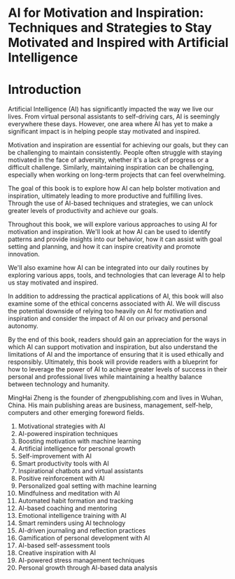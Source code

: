 # AI for Motivation and Inspiration: Techniques and Strategies to Stay Motivated and Inspired with Artificial Intelligence

# Introduction

Artificial Intelligence (AI) has significantly impacted the way we live our lives. From virtual personal assistants to self-driving cars, AI is seemingly everywhere these days. However, one area where AI has yet to make a significant impact is in helping people stay motivated and inspired.

Motivation and inspiration are essential for achieving our goals, but they can be challenging to maintain consistently. People often struggle with staying motivated in the face of adversity, whether it's a lack of progress or a difficult challenge. Similarly, maintaining inspiration can be challenging, especially when working on long-term projects that can feel overwhelming.

The goal of this book is to explore how AI can help bolster motivation and inspiration, ultimately leading to more productive and fulfilling lives. Through the use of AI-based techniques and strategies, we can unlock greater levels of productivity and achieve our goals.

Throughout this book, we will explore various approaches to using AI for motivation and inspiration. We'll look at how AI can be used to identify patterns and provide insights into our behavior, how it can assist with goal setting and planning, and how it can inspire creativity and promote innovation.

We'll also examine how AI can be integrated into our daily routines by exploring various apps, tools, and technologies that can leverage AI to help us stay motivated and inspired.

In addition to addressing the practical applications of AI, this book will also examine some of the ethical concerns associated with AI. We will discuss the potential downside of relying too heavily on AI for motivation and inspiration and consider the impact of AI on our privacy and personal autonomy.

By the end of this book, readers should gain an appreciation for the ways in which AI can support motivation and inspiration, but also understand the limitations of AI and the importance of ensuring that it is used ethically and responsibly. Ultimately, this book will provide readers with a blueprint for how to leverage the power of AI to achieve greater levels of success in their personal and professional lives while maintaining a healthy balance between technology and humanity.

MingHai Zheng is the founder of zhengpublishing.com and lives in Wuhan, China. His main publishing areas are business, management, self-help, computers and other emerging foreword fields.

1. Motivational strategies with AI
2. AI-powered inspiration techniques
3. Boosting motivation with machine learning
4. Artificial intelligence for personal growth
5. Self-improvement with AI
6. Smart productivity tools with AI
7. Inspirational chatbots and virtual assistants
8. Positive reinforcement with AI
9. Personalized goal setting with machine learning
10. Mindfulness and meditation with AI
11. Automated habit formation and tracking
12. AI-based coaching and mentoring
13. Emotional intelligence training with AI
14. Smart reminders using AI technology
15. AI-driven journaling and reflection practices
16. Gamification of personal development with AI
17. AI-based self-assessment tools
18. Creative inspiration with AI
19. AI-powered stress management techniques
20. Personal growth through AI-based data analysis

